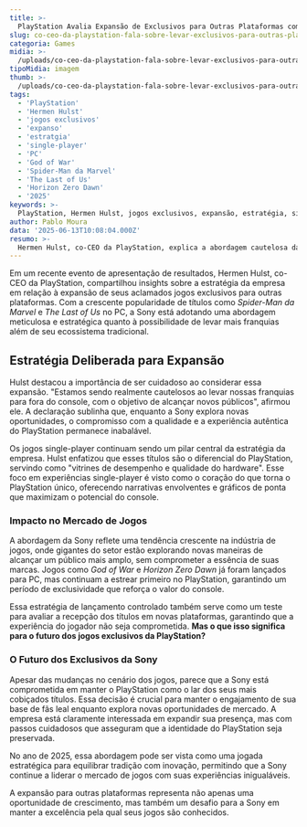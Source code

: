 ```yaml
---
title: >-
  PlayStation Avalia Expansão de Exclusivos para Outras Plataformas com Cautela
slug: co-ceo-da-playstation-fala-sobre-levar-exclusivos-para-outras-plataformas
categoria: Games
midia: >-
  /uploads/co-ceo-da-playstation-fala-sobre-levar-exclusivos-para-outras-plataformas-thumb.webp
tipoMidia: imagem
thumb: >-
  /uploads/co-ceo-da-playstation-fala-sobre-levar-exclusivos-para-outras-plataformas-thumb.webp
tags:
  - 'PlayStation'
  - 'Hermen Hulst'
  - 'jogos exclusivos'
  - 'expanso'
  - 'estratgia'
  - 'single-player'
  - 'PC'
  - 'God of War'
  - 'Spider-Man da Marvel'
  - 'The Last of Us'
  - 'Horizon Zero Dawn'
  - '2025'
keywords: >-
  PlayStation, Hermen Hulst, jogos exclusivos, expansão, estratégia, single-player, PC, God of War, Spider-Man da Marvel, The Last of Us, Horizon Zero Dawn, 2025
author: Pablo Moura
data: '2025-06-13T10:08:04.000Z'
resumo: >-
  Hermen Hulst, co-CEO da PlayStation, explica a abordagem cautelosa da Sony ao considerar a expansão de seus jogos exclusivos para além do PlayStation, mantendo o foco em títulos single-player como diferencial.
---
```


Em um recente evento de apresentação de resultados, Hermen Hulst, co-CEO da PlayStation, compartilhou insights sobre a estratégia da empresa em relação à expansão de seus aclamados jogos exclusivos para outras plataformas. Com a crescente popularidade de títulos como _Spider-Man da Marvel_ e _The Last of Us_ no PC, a Sony está adotando uma abordagem meticulosa e estratégica quanto à possibilidade de levar mais franquias além de seu ecossistema tradicional.  

## Estratégia Deliberada para Expansão  
Hulst destacou a importância de ser cuidadoso ao considerar essa expansão. "Estamos sendo realmente cautelosos ao levar nossas franquias para fora do console, com o objetivo de alcançar novos públicos", afirmou ele. A declaração sublinha que, enquanto a Sony explora novas oportunidades, o compromisso com a qualidade e a experiência autêntica do PlayStation permanece inabalável.  

Os jogos single-player continuam sendo um pilar central da estratégia da empresa. Hulst enfatizou que esses títulos são o diferencial do PlayStation, servindo como "vitrines de desempenho e qualidade do hardware". Esse foco em experiências single-player é visto como o coração do que torna o PlayStation único, oferecendo narrativas envolventes e gráficos de ponta que maximizam o potencial do console.  

### Impacto no Mercado de Jogos  
A abordagem da Sony reflete uma tendência crescente na indústria de jogos, onde gigantes do setor estão explorando novas maneiras de alcançar um público mais amplo, sem comprometer a essência de suas marcas. Jogos como _God of War_ e _Horizon Zero Dawn_ já foram lançados para PC, mas continuam a estrear primeiro no PlayStation, garantindo um período de exclusividade que reforça o valor do console.  

Essa estratégia de lançamento controlado também serve como um teste para avaliar a recepção dos títulos em novas plataformas, garantindo que a experiência do jogador não seja comprometida. **Mas o que isso significa para o futuro dos jogos exclusivos da PlayStation?**  

### O Futuro dos Exclusivos da Sony  
Apesar das mudanças no cenário dos jogos, parece que a Sony está comprometida em manter o PlayStation como o lar dos seus mais cobiçados títulos. Essa decisão é crucial para manter o engajamento de sua base de fãs leal enquanto explora novas oportunidades de mercado. A empresa está claramente interessada em expandir sua presença, mas com passos cuidadosos que asseguram que a identidade do PlayStation seja preservada.  

No ano de 2025, essa abordagem pode ser vista como uma jogada estratégica para equilibrar tradição com inovação, permitindo que a Sony continue a liderar o mercado de jogos com suas experiências inigualáveis.  

A expansão para outras plataformas representa não apenas uma oportunidade de crescimento, mas também um desafio para a Sony em manter a excelência pela qual seus jogos são conhecidos.